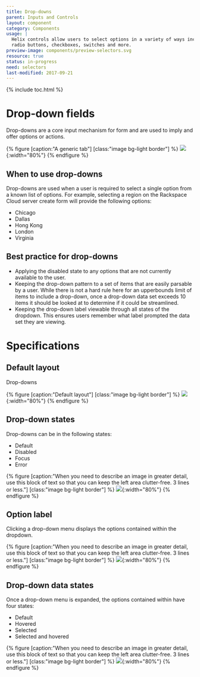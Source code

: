 ```yaml
---
title: Drop-downs
parent: Inputs and Controls
layout: component
category: Components
usage: |
  Helix controls allow users to select options in a variety of ways including
  radio buttons, checkboxes, switches and more.
preview-image: components/preview-selectors.svg
resource: true
status: in-progress
need: selectors
last-modified: 2017-09-21
---
```


{% include toc.html %}

# Drop-down fields

Drop-downs are a core input mechanism for form and are used to imply and offer
options or actions.

{% figure [caption:"A generic tab"] [class:"image bg-light border"] %}
 ![]({{site.url}}/assets/images/components/content-areas/dropdowns/dropdowns-hero.svg){:width="80%"}
 {% endfigure %}

## When to use drop-downs

Drop-downs are used when a user is required to select a single option from
a known list of options. For example, selecting a region on the
Rackspace Cloud server create form will provide the following options:

* Chicago
* Dallas
* Hong Kong
* London
* Virginia

## Best practice for drop-downs

* Applying the disabled state to any options that are not currently available to
  the user.
* Keeping the drop-down pattern to a set of items that are easily parsable by a
  user. While there is not a hard rule here for an upperbounds limit of items
  to include a drop-down, once a drop-down data set exceeds 10 items it should
  be looked at to determine if it could be streamlined.
* Keeping the drop-down label viewable through all states of the dropdown. This
  ensures users remember what label prompted the data set they are viewing.

# Specifications

## Default layout

Drop-downs

{% figure [caption:"Default layout"] [class:"image bg-light border"] %}
 ![]({{site.url}}/assets/images/components/content-areas/dropdowns/dropdowns-default-layout.svg){:width="80%"}
 {% endfigure %}

## Drop-down states

Drop-downs can be in the following states:

* Default
* Disabled
* Focus
* Error

{% figure [caption:"When you need to describe an image in greater detail, use this block
 of text so that you can keep the left area clutter-free. 3 lines or less."] [class:"image bg-light border"] %}
 ![]({{site.url}}/assets/images/components/content-areas/dropdowns/dropdowns-states.svg){:width="80%"}
 {% endfigure %}

## Option label

Clicking a drop-down menu displays the options contained within the dropdown.

{% figure [caption:"When you need to describe an image in greater detail, use this
 block of text so that you can keep the left area clutter-free. 3 lines or less."] [class:"image bg-light border"] %}
 ![]({{site.url}}/assets/images/components/content-areas/dropdowns/dropdowns-option-label.svg){:width="80%"}
 {% endfigure %}

## Drop-down data states

Once a drop-down menu is expanded, the options contained within have four
states:

* Default
* Hovered
* Selected
* Selected and hovered

{% figure [caption:"When you need to describe an image in greater detail, use this
 block of text so that you can keep the left area clutter-free. 3 lines or less."] [class:"image bg-light border"] %}
 ![]({{site.url}}/assets/images/components/content-areas/dropdowns/dropdowns-data-states.svg){:width="80%"}
 {% endfigure %}
